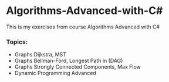 # Algorithms-Advanced-with-C#
This is my exercises from course Algorithms Advanced with C#

<h3>Topics: </h3>
<ul>
  <li>Graphs Dijkstra, MST</li>
  <li>Graphs Bellman-Ford, Longest Path in (DAG)</li>
  <li>Graphs Strongly Connected Components, Max Flow</li>
  <li>Dynamic Programming Advanced</li>
</ul>
